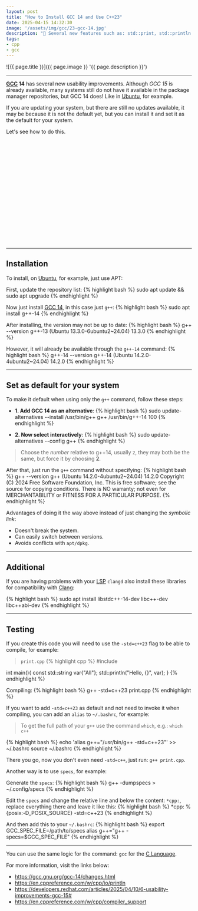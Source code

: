 ```yaml
---
layout: post
title: "How to Install GCC 14 and Use C++23"
date: 2025-04-15 14:32:30
image: '/assets/img/gcc/23-gcc-14.jpg'
description: "🚀 Several new features such as: std::print, std::println and others."
tags:
- cpp
- gcc
---
```


![{{ page.title }}]({{ page.image }} '{{ page.description }}')

---

**[GCC](https://terminalroot.com/tags#gcc) 14** has several new usability improvements. Although *GCC 15* is already available, many systems still do not have it available in the package manager repositories, but GCC 14 does! Like in [Ubuntu](https://terminalroot.com/tags#ubuntu), for example.

If you are updating your system, but there are still no updates available, it may be because it is not the default yet, but you can install it and set it as the default for your system.

Let's see how to do this.


<!-- SQUARE - GAMES ROOT -->
<script async src="//pagead2.googlesyndication.com/pagead/js/adsbygoogle.js"></script>
<ins class="adsbygoogle"
style="display:inline-block;width:336px;height:280px"
data-ad-client="ca-pub-2838251107855362"
data-ad-slot="5351066970"></ins>
<script>
(adsbygoogle = window.adsbygoogle || []).push({});
</script>

---

## Installation
To install, on [Ubuntu](https://terminalroot.com/tags#ubuntu), for example, just use APT:

First, update the repository list:
{% highlight bash %}
sudo apt update && sudo apt upgrade
{% endhighlight %}

Now just install [GCC 14](https://gcc.gnu.org/gcc-14/changes.html), in this case just `g++`:
{% highlight bash %}
sudo apt install g++-14
{% endhighlight %}

After installing, the version may not be up to date:
{% highlight bash %}
g++ --version
g++-13 (Ubuntu 13.3.0-6ubuntu2~24.04) 13.3.0
{% endhighlight %}

However, it will already be available through the `g++-14` command:
{% highlight bash %}
g++-14 --version
g++-14 (Ubuntu 14.2.0-4ubuntu2~24.04) 14.2.0
{% endhighlight %}

---

## Set as default for your system
To make it default when using only the `g++` command, follow these steps:

+ **1. Add GCC 14 as an alternative**:
{% highlight bash %}
sudo update-alternatives --install /usr/bin/g++ g++ /usr/bin/g++-14 100
{% endhighlight %}

+ **2. Now select interactively**:
{% highlight bash %}
sudo update-alternatives --config g++
{% endhighlight %}
> Choose the *number* relative to g++14, usually `2`, they may both be the same, but force it by choosing **2**.

After that, just run the `g++` command without specifying:
{% highlight bash %}
g++ --version
g++ (Ubuntu 14.2.0-4ubuntu2~24.04) 14.2.0
Copyright (C) 2024 Free Software Foundation, Inc.
This is free software; see the source for copying conditions. There is NO
warranty; not even for MERCHANTABILITY or FITNESS FOR A PARTICULAR PURPOSE.
{% endhighlight %}

Advantages of doing it the way above instead of just changing the *symbolic link*:
+ Doesn't break the system.
+ Can easily switch between versions.
+ Avoids conflicts with `apt/dpkg`.


<!-- RECTANGLE 2 - OnParagragraph -->
<script async src="//pagead2.googlesyndication.com/pagead/js/adsbygoogle.js"></script>
<ins class="adsbygoogle"
style="display:block; text-align:center;"
data-ad-layout="in-article"
data-ad-format="fluid"
data-ad-client="ca-pub-2838251107855362"
data-ad-slot="8549252987"></ins>
<script>
(adsbygoogle = window.adsbygoogle || []).push({});
</script>

---

## Additional
If you are having problems with your [LSP](https://terminalroot.com/lsp-autocomplete-and-machine-learning/) `clangd` also install these libraries for compatibility with [Clang](https://terminalroot.com/tags#clang):

{% highlight bash %}
sudo apt install libstdc++-14-dev libc++-dev libc++abi-dev
{% endhighlight %}

---

## Testing
If you create this code you will need to use the `-std=c++23` flag to be able to compile, for example:

> `print.cpp`
{% highlight cpp %}
#include <print>

int main(){
  const std::string var{"All"}; 
  std::println("Hello, {}", var);
}
{% endhighlight %}

Compiling:
{% highlight bash %}
g++ -std=c++23 print.cpp
{% endhighlight %}

If you want to add `-std=c++23` as default and not need to invoke it when compiling, you can add an `alias` to `~/.bashrc`, for example:
> To get the full path of your `g++` use the command `which`, e.g.: `which c++`

{% highlight bash %}
echo 'alias g++="/usr/bin/g++ -std=c++23"' >> ~/.bashrc
source ~/.bashrc
{% endhighlight %}

There you go, now you don't even need `-std=c++`, just run: `g++ print.cpp`.

Another way is to use `specs`, for example:

Generate the `specs`:
{% highlight bash %}
g++ -dumpspecs > ~/.config/specs
{% endhighlight %}

Edit the `specs` and change the relative line and below the content: `*cpp:`, replace everything there and leave it like this:
{% highlight bash %}
*cpp:
%{posix:-D_POSIX_SOURCE} -std=c++23
{% endhighlight %}

And then add this to your `~/.bashrc`:
{% highlight bash %}
export GCC_SPEC_FILE=/path/to/specs
alias g++="g++ -specs=$GCC_SPEC_FILE"
{% endhighlight %}

---

You can use the same logic for the command: `gcc` for the [C Language](https://terminalroot.com/tags#clanguage).

For more information, visit the links below:
+ <https://gcc.gnu.org/gcc-14/changes.html>
+ <https://en.cppreference.com/w/cpp/io/println>
+ <https://developers.redhat.com/articles/2025/04/10/6-usability-improvements-gcc-15#>
+ <https://en.cppreference.com/w/cpp/compiler_support>

